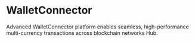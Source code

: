 # WalletConnector
Advanced WalletConnector platform enables seamless, high-performance multi-currency transactions across blockchain networks Hub.
